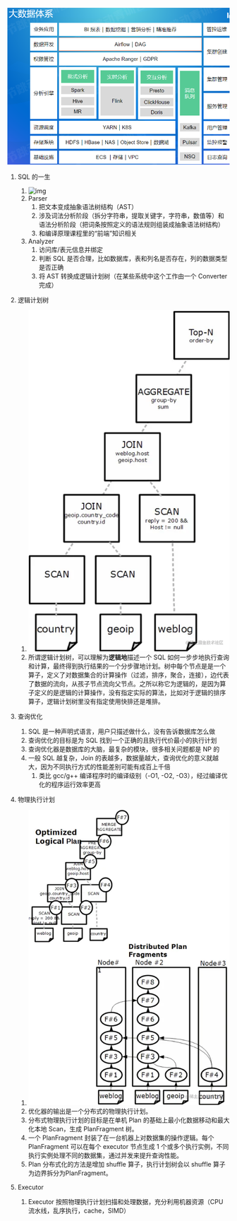 ![1658644379122](../pic/SQL查询优化器浅析/1658644379122.png)



1. SQL 的一生
   1. ![img](https://p3-juejin.byteimg.com/tos-cn-i-k3u1fbpfcp/f35f432396e1463dafc4cdb8ea9f8305~tplv-k3u1fbpfcp-zoom-in-crop-mark:3024:0:0:0.awebp)
   2. Parser
      1. 把文本变成抽象语法树结构（AST）
      2. 涉及词法分析阶段（拆分字符串，提取关键字，字符串，数值等）和语法分析阶段（把词条按照定义的语法规则组装成抽象语法树结构）
      3. 和编译原理课程里的“前端”知识相关
   3. Analyzer
      1. 访问库/表元信息并绑定
      2. 判断 SQL 是否合理，比如数据库，表和列名是否存在，列的数据类型是否正确
      3. 将 AST 转换成逻辑计划树（在某些系统中这个工作由一个 Converter 完成）

1. 逻辑计划树
   1. ![img](../pic/SQL查询优化器浅析/9126f7d47e804e7f9fa35a21c77617dc_tplv-k3u1fbpfcp-zoom-in-crop-mark_3024_0_0_0.awebp)
   2. 所谓逻辑计划树，可以理解为**逻辑地**描述一个 SQL 如何一步步地执行查询和计算，最终得到执行结果的一个分步骤地计划。树中每个节点是是一个算子，定义了对数据集合的计算操作（过滤，排序，聚合，连接），边代表了数据的流向，从孩子节点流向父节点。之所以称它为逻辑的，是因为算子定义的是逻辑的计算操作，没有指定实际的算法，比如对于逻辑的排序算子，逻辑计划树里没有指定使用快排还是堆排。

1. 查询优化
   1. SQL 是一种声明式语言，用户只描述做什么，没有告诉数据库怎么做
   2. 查询优化的目标是为 SQL 找到一个正确的且执行代价最小的执行计划
   3. 查询优化器是数据库的大脑，最复杂的模块，很多相关问题都是 NP 的
   4. 一般 SQL 越复杂，Join 的表越多，数据量越大，查询优化的意义就越大，因为不同执行方式的性能差别可能有成百上千倍
      1. 类比 gcc/g++ 编译程序时的编译级别（-O1, -O2, -O3），经过编译优化的程序运行效率更高

1. 物理执行计划
   1. ![img](../pic/SQL查询优化器浅析/0aa8def59ac9419c9aa11d39bb49a655_tplv-k3u1fbpfcp-zoom-in-crop-mark_3024_0_0_0.awebp)
   2. 优化器的输出是一个分布式的物理执行计划。
   3. 分布式物理执行计划的目标是在单机 Plan 的基础上最小化数据移动和最大化本地 Scan，生成 PlanFragment 树。
   4. 一个 PlanFragment 封装了在一台机器上对数据集的操作逻辑。每个 PlanFragment 可以在每个 executor 节点生成 1 个或多个执行实例，不同执行实例处理不同的数据集，通过并发来提升查询性能。
   5. Plan 分布式化的方法是增加 shuffle 算子，执行计划树会以 shuffle 算子为边界拆分为PlanFragment。

1. Executor
   1. Executor 按照物理执行计划扫描和处理数据，充分利用机器资源（CPU 流水线，乱序执行，cache，SIMD）